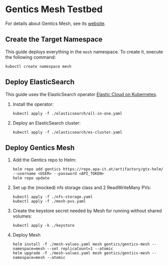 # Gentics Mesh Testbed

For details about Gentics Mesh, see its [website](https://getmesh.io).

## Create the Target Namespace

This guide deploys everything in the `mesh` namespace. To create it, execute the following command:
```
kubectl create namespace mesh
```


## Deploy ElasticSearch

This guide uses the ElasticSearch operator [Elastic Cloud on Kubernetes](https://www.elastic.co/downloads/elastic-cloud-kubernetes).

1. Install the operator:
    ```
    kubectl apply -f ./elasticsearch/all-in-one.yaml
    ```

2. Deploy an ElasticSearch cluster:
    ```
    kubectl apply -f ./elasticsearch/es-cluster.yaml
    ```



## Deploy Gentics Mesh

1. Add the Gentics repo to Helm:
    ```
    helm repo add gentics https://repo.apa-it.at/artifactory/gtx-helm/ --username <USER> --password <API_TOKEN>
    helm repo update
    ```

2. Set up the (mocked) nfs storage class and 2 ReadWriteMany PVs:
    ```
    kubectl apply -f ./nfs-storage.yaml
    kubectl apply -f ./mesh-pvs.yaml
    ```

3. Create the keystore secret needed by Mesh for running without shared volumes:
    ```
    kubectl apply -k ./keystore
    ```

3. Deploy Mesh
    ```
    helm install -f ./mesh-values.yaml mesh gentics/gentics-mesh --namespace=mesh --set replicaCount=1 --atomic
    helm upgrade -f ./mesh-values.yaml mesh gentics/gentics-mesh --namespace=mesh --atomic
    ```
